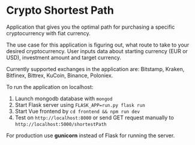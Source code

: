 # Crypto Shortest Path
Application that gives you the optimal path for purchasing a specific cryptocurrency with fiat currency.

The use case for this application is figuring out, what route to take to your desired cryptocurrency. User inputs data about starting currency (EUR or USD), investment amount and target currency.

Currently supported exchanges in the application are: Bitstamp, Kraken, Bitfinex, Bittrex, KuCoin, Binance, Poloniex.



To run the application on localhost:
1. Launch mongodb database with `mongod`
2. Start Flask server using `FLASK_APP=run.py flask run`
3. Start Vue frontend by `cd frontend && npm run dev`
4. Test on `http://localhost:8000` or send GET request manually to `http://localhost:5000/shortestPath`

For production use **gunicorn** instead of Flask for running the server.
